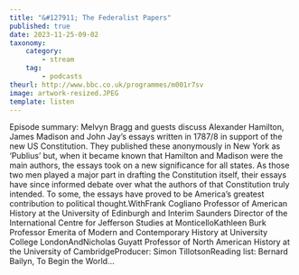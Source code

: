 ```yaml
---
title: "&#127911; The Federalist Papers"
published: true
date: 2023-11-25-09-02
taxonomy:
    category:
        - stream
    tag:
        - podcasts
theurl: http://www.bbc.co.uk/programmes/m001r7sv
image: artwork-resized.JPEG
template: listen
---
```


Episode summary: Melvyn Bragg and guests discuss Alexander Hamilton, James Madison and John Jay&rsquo;s essays written in 1787/8 in support of the new US Constitution. They published these anonymously in New York as &lsquo;Publius&rsquo; but, when it became known that Hamilton and Madison were the main authors, the essays took on a new significance for all states. As those two men played a major part in drafting the Constitution itself, their essays have since informed debate over what the authors of that Constitution truly intended. To some, the essays have proved to be America&rsquo;s greatest contribution to political thought.WithFrank Cogliano Professor of American History at the University of Edinburgh and Interim Saunders Director of the International Centre for Jefferson Studies at MonticelloKathleen Burk Professor Emerita of Modern and Contemporary History at University College LondonAndNicholas Guyatt Professor of North American History at the University of CambridgeProducer: Simon TillotsonReading list: Bernard Bailyn, To Begin the World&hellip;
